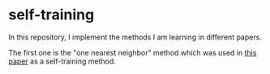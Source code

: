# self-training
In this repository, I implement the methods I am learning in different papers.


The first one is the "one nearest neighbor" method which was used in [this paper](https://ieeexplore.ieee.org/document/9346368) as a self-training method. 
